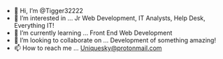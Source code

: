 - 👋 Hi, I’m @Tigger32222
- 👀 I’m interested in ... Jr Web Development, IT Analysts, Help Desk, Everything IT!
- 🌱 I’m currently learning ... Front End Web Development
- 💞️ I’m looking to collaborate on ... Development of something amazing!
- 📫 How to reach me ... Uniquesky@protonmail.com

<!---
Tigger32222/Tigger32222 is a ✨ special ✨ repository because its `README.md` (this file) appears on your GitHub profile.
You can click the Preview link to take a look at your changes.
--->
